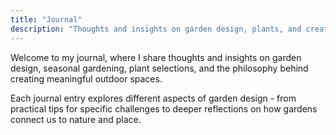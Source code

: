 ```yaml
---
title: "Journal"
description: "Thoughts and insights on garden design, plants, and creating beautiful outdoor spaces."
---
```


Welcome to my journal, where I share thoughts and insights on garden design, seasonal gardening, plant selections, and the philosophy behind creating meaningful outdoor spaces.

Each journal entry explores different aspects of garden design - from practical tips for specific challenges to deeper reflections on how gardens connect us to nature and place.
